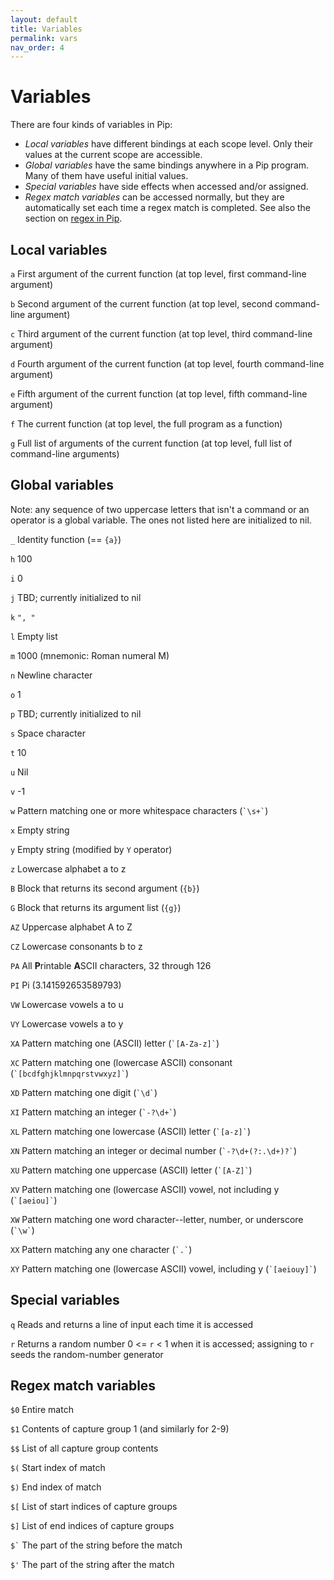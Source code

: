 ```yaml
---
layout: default
title: Variables
permalink: vars
nav_order: 4
---
```


# Variables

There are four kinds of variables in Pip:

- *Local variables* have different bindings at each scope level. Only their values at the current scope are accessible.
- *Global variables* have the same bindings anywhere in a Pip program. Many of them have useful initial values.
- *Special variables* have side effects when accessed and/or assigned.
- *Regex match variables* can be accessed normally, but they are automatically set each time a regex match is completed. See also the section on [regex in Pip](regex).

## Local variables

`a` First argument of the current function (at top level, first command-line argument)

`b` Second argument of the current function (at top level, second command-line argument)

`c` Third argument of the current function (at top level, third command-line argument)

`d` Fourth argument of the current function (at top level, fourth command-line argument)

`e` Fifth argument of the current function (at top level, fifth command-line argument)

`f` The current function (at top level, the full program as a function)

`g` Full list of arguments of the current function (at top level, full list of command-line arguments)

## Global variables

Note: any sequence of two uppercase letters that isn't a command or an operator is a global variable. The ones not listed here are initialized to nil.

`_` Identity function (== `{a}`)

`h` 100

`i` 0

`j` TBD; currently initialized to nil

`k` `", "`

`l` Empty list

`m` 1000 (mnemonic: Roman numeral M)

`n` Newline character

`o` 1

`p` TBD; currently initialized to nil

`s` Space character

`t` 10

`u` Nil

`v` -1

`w` Pattern matching one or more whitespace characters (<code>\`\s+\`</code>)

`x` Empty string

`y` Empty string (modified by `Y` operator)

`z` Lowercase alphabet a to z

`B` Block that returns its second argument (`{b}`)

`G` Block that returns its argument list (`{g}`)

`AZ` Uppercase alphabet A to Z

`CZ` Lowercase consonants b to z

`PA` All **P**rintable **A**SCII characters, 32 through 126

`PI` Pi (3.141592653589793)

`VW` Lowercase vowels a to u

`VY` Lowercase vowels a to y

`XA` Pattern matching one (ASCII) letter (<code>\`[A-Za-z]\`</code>)

`XC` Pattern matching one (lowercase ASCII) consonant (<code>\`[bcdfghjklmnpqrstvwxyz]\`</code>)

`XD` Pattern matching one digit (<code>\`\d\`</code>)

`XI` Pattern matching an integer (<code>\`-?\d+\`</code>)

`XL` Pattern matching one lowercase (ASCII) letter (<code>\`[a-z]\`</code>)

`XN` Pattern matching an integer or decimal number (<code>\`-?\d+(?:\.\d+)?\`</code>)

`XU` Pattern matching one uppercase (ASCII) letter (<code>\`[A-Z]\`</code>)

`XV` Pattern matching one (lowercase ASCII) vowel, not including y (<code>\`[aeiou]\`</code>)

`XW` Pattern matching one word character--letter, number, or underscore (<code>\`\w\`</code>)

`XX` Pattern matching any one character (<code>\`.\`</code>)

`XY` Pattern matching one (lowercase ASCII) vowel, including y (<code>\`[aeiouy]\`</code>)

## Special variables

`q` Reads and returns a line of input each time it is accessed

`r` Returns a random number 0 <= `r` < 1 when it is accessed; assigning to `r` seeds the random-number generator

## Regex match variables

`$0` Entire match

`$1` Contents of capture group 1 (and similarly for 2-9)

`$$` List of all capture group contents

`$(` Start index of match

`$)` End index of match

`$[` List of start indices of capture groups

`$]` List of end indices of capture groups

<code>$`</code> The part of the string before the match

`$'` The part of the string after the match
